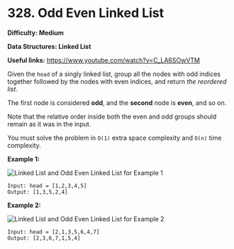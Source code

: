 # 328. Odd Even Linked List

**Difficulty: Medium**

**Data Structures: Linked List**

**Useful links:** https://www.youtube.com/watch?v=C_LA6SOwVTM

Given the `head` of a singly linked list, group all the nodes with odd indices together followed by the nodes with even indices, and return _the reordered list_.

The first node is considered **odd**, and the **second** node is **even**, and so on.

Note that the relative order inside both the even and odd groups should remain as it was in the input.

You must solve the problem in `O(1)` extra space complexity and `O(n)` time complexity.



**Example 1:**

![Linked List and Odd Even Linked List for Example 1](https://assets.leetcode.com/uploads/2021/03/10/oddeven-linked-list.jpg)

```
Input: head = [1,2,3,4,5]
Output: [1,3,5,2,4]
```

**Example 2:**

![Linked List and Odd Even Linked List for Example 2](https://assets.leetcode.com/uploads/2021/03/10/oddeven2-linked-list.jpg)

```
Input: head = [2,1,3,5,6,4,7]
Output: [2,3,6,7,1,5,4]
```